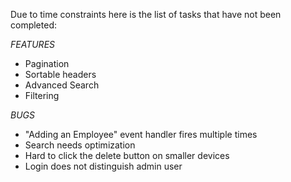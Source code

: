 Due to time constraints here is the list of tasks that have not been completed:

*FEATURES*
- Pagination
- Sortable headers
- Advanced Search
- Filtering

*BUGS*
- "Adding an Employee" event handler fires multiple times
- Search needs optimization
- Hard to click the delete button on smaller devices
- Login does not distinguish admin user
